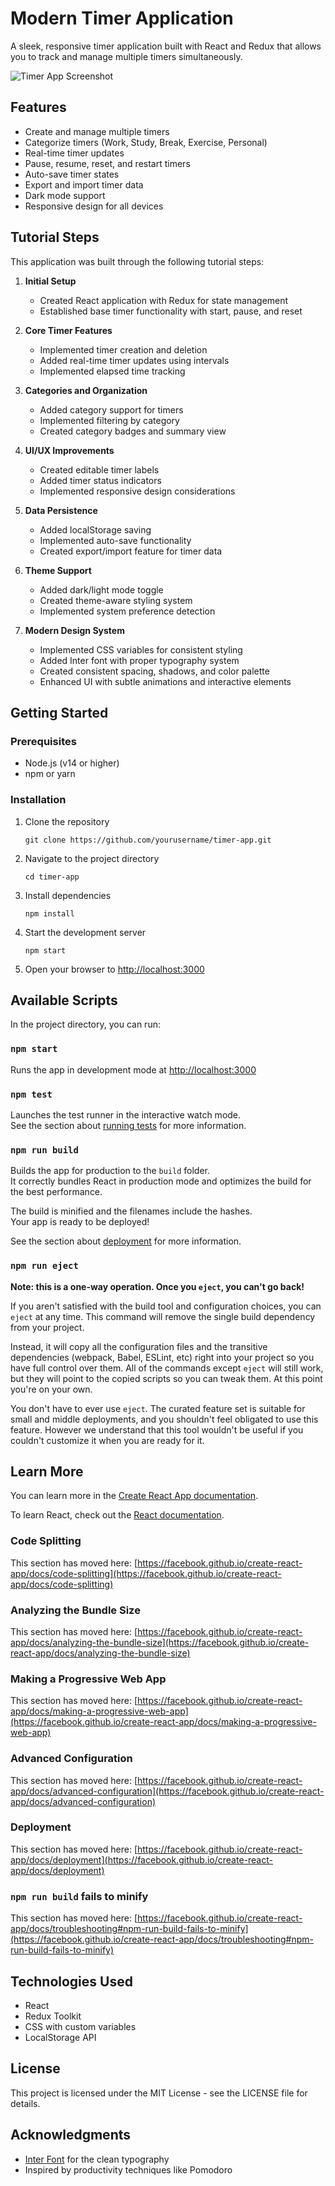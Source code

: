 # Modern Timer Application

A sleek, responsive timer application built with React and Redux that allows you to track and manage multiple timers simultaneously.

![Timer App Screenshot](<img width="1276" alt="image" src="https://github.com/user-attachments/assets/ebeb597f-4808-493f-8fc6-a364efc7e990" />
)

## Features

- Create and manage multiple timers
- Categorize timers (Work, Study, Break, Exercise, Personal)
- Real-time timer updates
- Pause, resume, reset, and restart timers
- Auto-save timer states
- Export and import timer data
- Dark mode support
- Responsive design for all devices

## Tutorial Steps

This application was built through the following tutorial steps:

1. **Initial Setup**
   - Created React application with Redux for state management
   - Established base timer functionality with start, pause, and reset

2. **Core Timer Features**
   - Implemented timer creation and deletion
   - Added real-time timer updates using intervals
   - Implemented elapsed time tracking

3. **Categories and Organization**
   - Added category support for timers
   - Implemented filtering by category
   - Created category badges and summary view

4. **UI/UX Improvements**
   - Created editable timer labels
   - Added timer status indicators
   - Implemented responsive design considerations

5. **Data Persistence**
   - Added localStorage saving
   - Implemented auto-save functionality
   - Created export/import feature for timer data

6. **Theme Support**
   - Added dark/light mode toggle
   - Created theme-aware styling system
   - Implemented system preference detection

7. **Modern Design System**
   - Implemented CSS variables for consistent styling
   - Added Inter font with proper typography system
   - Created consistent spacing, shadows, and color palette
   - Enhanced UI with subtle animations and interactive elements

## Getting Started

### Prerequisites

- Node.js (v14 or higher)
- npm or yarn

### Installation

1. Clone the repository
   ```
   git clone https://github.com/yourusername/timer-app.git
   ```

2. Navigate to the project directory
   ```
   cd timer-app
   ```

3. Install dependencies
   ```
   npm install
   ```

4. Start the development server
   ```
   npm start
   ```

5. Open your browser to [http://localhost:3000](http://localhost:3000)

## Available Scripts

In the project directory, you can run:

### `npm start`

Runs the app in development mode at [http://localhost:3000](http://localhost:3000)

### `npm test`

Launches the test runner in the interactive watch mode.\
See the section about [running tests](https://facebook.github.io/create-react-app/docs/running-tests) for more information.

### `npm run build`

Builds the app for production to the `build` folder.\
It correctly bundles React in production mode and optimizes the build for the best performance.

The build is minified and the filenames include the hashes.\
Your app is ready to be deployed!

See the section about [deployment](https://facebook.github.io/create-react-app/docs/deployment) for more information.

### `npm run eject`

**Note: this is a one-way operation. Once you `eject`, you can't go back!**

If you aren't satisfied with the build tool and configuration choices, you can `eject` at any time. This command will remove the single build dependency from your project.

Instead, it will copy all the configuration files and the transitive dependencies (webpack, Babel, ESLint, etc) right into your project so you have full control over them. All of the commands except `eject` will still work, but they will point to the copied scripts so you can tweak them. At this point you're on your own.

You don't have to ever use `eject`. The curated feature set is suitable for small and middle deployments, and you shouldn't feel obligated to use this feature. However we understand that this tool wouldn't be useful if you couldn't customize it when you are ready for it.

## Learn More

You can learn more in the [Create React App documentation](https://facebook.github.io/create-react-app/docs/getting-started).

To learn React, check out the [React documentation](https://reactjs.org/).

### Code Splitting

This section has moved here: [https://facebook.github.io/create-react-app/docs/code-splitting](https://facebook.github.io/create-react-app/docs/code-splitting)

### Analyzing the Bundle Size

This section has moved here: [https://facebook.github.io/create-react-app/docs/analyzing-the-bundle-size](https://facebook.github.io/create-react-app/docs/analyzing-the-bundle-size)

### Making a Progressive Web App

This section has moved here: [https://facebook.github.io/create-react-app/docs/making-a-progressive-web-app](https://facebook.github.io/create-react-app/docs/making-a-progressive-web-app)

### Advanced Configuration

This section has moved here: [https://facebook.github.io/create-react-app/docs/advanced-configuration](https://facebook.github.io/create-react-app/docs/advanced-configuration)

### Deployment

This section has moved here: [https://facebook.github.io/create-react-app/docs/deployment](https://facebook.github.io/create-react-app/docs/deployment)

### `npm run build` fails to minify

This section has moved here: [https://facebook.github.io/create-react-app/docs/troubleshooting#npm-run-build-fails-to-minify](https://facebook.github.io/create-react-app/docs/troubleshooting#npm-run-build-fails-to-minify)

## Technologies Used

- React
- Redux Toolkit
- CSS with custom variables
- LocalStorage API

## License

This project is licensed under the MIT License - see the LICENSE file for details.

## Acknowledgments

- [Inter Font](https://fonts.google.com/specimen/Inter) for the clean typography
- Inspired by productivity techniques like Pomodoro
